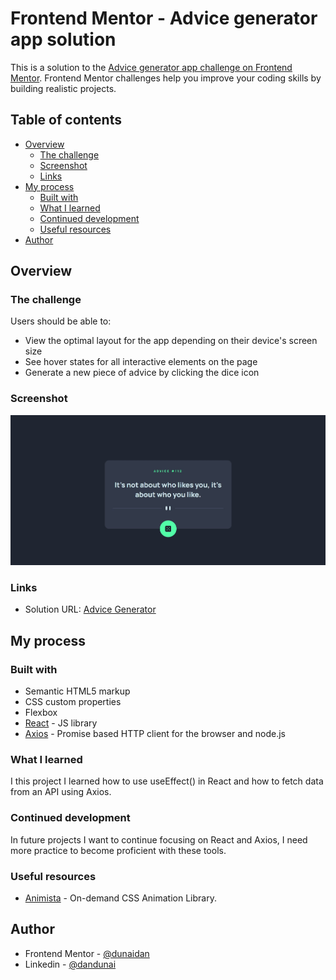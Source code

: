 # Frontend Mentor - Advice generator app solution

This is a solution to the [Advice generator app challenge on Frontend Mentor](https://www.frontendmentor.io/challenges/advice-generator-app-QdUG-13db). Frontend Mentor challenges help you improve your coding skills by building realistic projects.

## Table of contents

- [Overview](#overview)
  - [The challenge](#the-challenge)
  - [Screenshot](#screenshot)
  - [Links](#links)
- [My process](#my-process)
  - [Built with](#built-with)
  - [What I learned](#what-i-learned)
  - [Continued development](#continued-development)
  - [Useful resources](#useful-resources)
- [Author](#author)

## Overview

### The challenge

Users should be able to:

- View the optimal layout for the app depending on their device's screen size
- See hover states for all interactive elements on the page
- Generate a new piece of advice by clicking the dice icon

### Screenshot

![](./screenshot.jpg)

### Links

- Solution URL: [Advice Generator](https://fm03-advice-generator.vercel.app/)

## My process

### Built with

- Semantic HTML5 markup
- CSS custom properties
- Flexbox
- [React](https://reactjs.org/) - JS library
- [Axios](https://axios-http.com/) - Promise based HTTP client for the browser and node.js

### What I learned

I this project I learned how to use useEffect() in React and how to fetch data from an API using Axios.


### Continued development

In future projects I want to continue focusing on React and Axios, I need more practice to become proficient with these tools.

### Useful resources

- [Animista](https://animista.net/) - On-demand CSS Animation Library.
## Author

- Frontend Mentor - [@dunaidan](https://www.frontendmentor.io/profile/dunaidan)
- Linkedin - [@dandunai](https://www.linkedin.com/in/dandunai/)